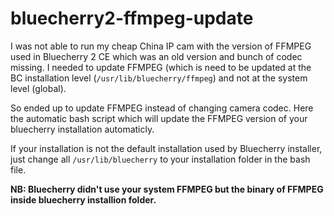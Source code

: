 # bluecherry2-ffmpeg-update

I was not able to run my cheap China IP cam with the version of FFMPEG used in Bluecherry 2 CE which was an old version and bunch of codec missing. I needed to update FFMPEG (which is need to be updated at the BC installation level (`/usr/lib/bluecherry/ffmpeg`) and not at the system level (global).

So ended up to update FFMPEG instead of changing camera codec. Here the automatic bash script which will update the FFMPEG version of your bluecherry installation automaticly.

If your installation is not the default installation used by Bluecherry installer, just change all `/usr/lib/bluecherry` to your installation folder in the bash file.

**NB: Bluecherry didn't use your system FFMPEG but the binary of FFMPEG inside bluecherry installion folder.**
